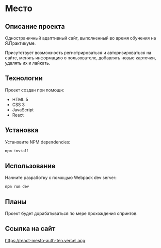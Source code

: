 # Место

## **Описание проекта**

Одностраничный адаптивный сайт, выполненный во время обучения на Я.Практикуме.

Присутствует возможность регистрироваться и авторизироваться на сайте, менять информацию о пользователе, добавлять новые карточки, удалять их и лайкать.

## **Технологии**

Проект создан при помощи:

- HTML 5
- CSS 3
- JavaScript
- React

## **Установка**

Установите NPM dependencies:

```sh
npm install
```

## **Использование**

Начните разработку с помощью Webpack dev server:

```sh
npm run dev
```

## **Планы**

Проект будет дорабатываться по мере прохождения спринтов.

## **Ссылка на сайт**

https://react-mesto-auth-ten.vercel.app
